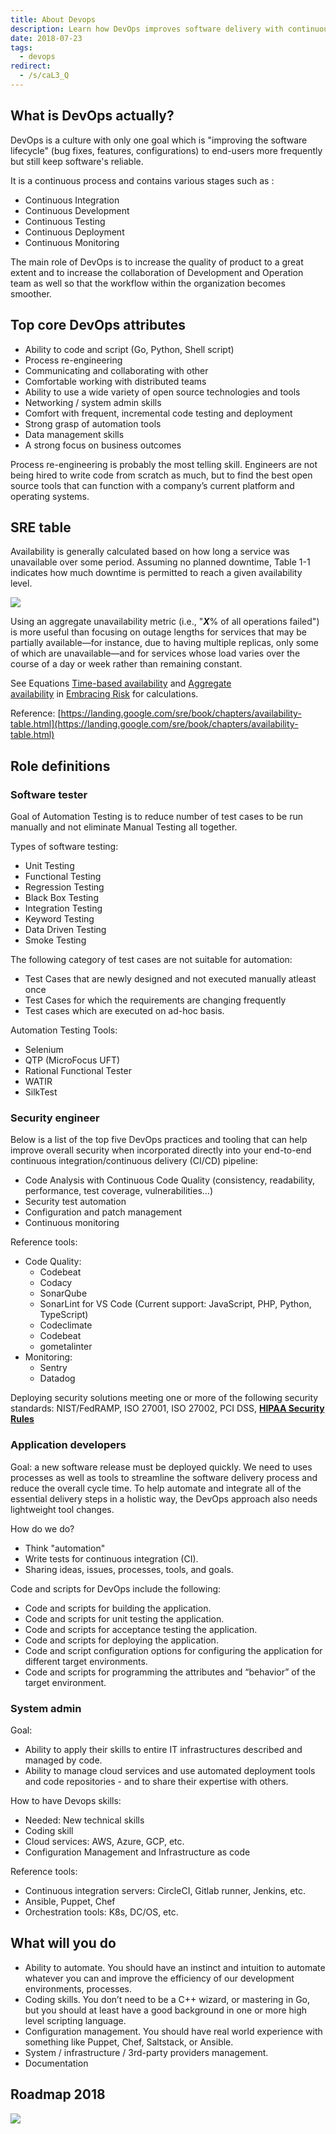 ```yaml
---
title: About Devops
description: Learn how DevOps improves software delivery with continuous integration, automation, testing, and collaboration between development and operations for faster, reliable releases.
date: 2018-07-23
tags:
  - devops
redirect:
  - /s/caL3_Q
---
```


## What is DevOps actually?

DevOps is a culture with only one goal which is "improving the software lifecycle" (bug fixes, features, configurations) to end-users more frequently but still keep software's reliable.

It is a continuous process and contains various stages such as :

- Continuous Integration
- Continuous Development
- Continuous Testing
- Continuous Deployment
- Continuous Monitoring

The main role of DevOps is to increase the quality of product to a great extent and to increase the collaboration of Development and Operation team as well so that the workflow within the organization becomes smoother.

## Top core DevOps attributes

- Ability to code and script (Go, Python, Shell script)
- Process re-engineering
- Communicating and collaborating with other
- Comfortable working with distributed teams
- Ability to use a wide variety of open source technologies and tools
- Networking / system admin skills
- Comfort with frequent, incremental code testing and deployment
- Strong grasp of automation tools
- Data management skills
- A strong focus on business outcomes

Process re-engineering is probably the most telling skill. Engineers are not being hired to write code from scratch as much, but to find the best open source tools that can function with a company’s current platform and operating systems.

## SRE table

Availability is generally calculated based on how long a service was unavailable over some period. Assuming no planned downtime, Table 1-1 indicates how much downtime is permitted to reach a given availability level.

![](assets/about-devops_9332ba5aa78b621a63f04a098e8ff602_md5.webp)

Using an aggregate unavailability metric (i.e., "**_X_**% of all operations failed") is more useful than focusing on outage lengths for services that may be partially available—for instance, due to having multiple replicas, only some of which are unavailable—and for services whose load varies over the course of a day or week rather than remaining constant.

See Equations [Time-based availability](https://landing.google.com/sre/book/chapters/embracing-risk.html#risk-management_measuring-service-risk_time-availability-equation) and [Aggregate availability](https://landing.google.com/sre/book/chapters/embracing-risk.html#risk-management_measuring-service-risk_aggregate-availability-equation) in [Embracing Risk](https://landing.google.com/sre/book/chapters/embracing-risk.html) for calculations.

Reference: [https://landing.google.com/sre/book/chapters/availability-table.html](https://landing.google.com/sre/book/chapters/availability-table.html)

## Role definitions

### Software tester

Goal of Automation Testing is to reduce number of test cases to be run manually and not eliminate Manual Testing all together.

Types of software testing:

- Unit Testing
- Functional Testing
- Regression Testing
- Black Box Testing
- Integration Testing
- Keyword Testing
- Data Driven Testing
- Smoke Testing

The following category of test cases are not suitable for automation:

- Test Cases that are newly designed and not executed manually atleast once
- Test Cases for which the requirements are changing frequently
- Test cases which are executed on ad-hoc basis.

Automation Testing Tools:

- Selenium
- QTP (MicroFocus UFT)
- Rational Functional Tester
- WATIR
- SilkTest

### Security engineer

Below is a list of the top five DevOps practices and tooling that can help improve overall security when incorporated directly into your end-to-end continuous integration/continuous delivery (CI/CD) pipeline:

- Code Analysis with Continuous Code Quality (consistency, readability, performance, test coverage, vulnerabilities…)
- Security test automation
- Configuration and patch management
- Continuous monitoring

Reference tools:

- Code Quality:
  - Codebeat
  - Codacy
  - SonarQube
  - SonarLint for VS Code (Current support: JavaScript, PHP, Python, TypeScript)
  - Codeclimate
  - Codebeat
  - gometalinter
- Monitoring:
  - Sentry
  - Datadog

Deploying security solutions meeting one or more of the following security standards: NIST/FedRAMP, ISO 27001, ISO 27002, PCI DSS, **[HIPAA Security Rules](http://www.onlinetech.com/resources/references/what-is-the-hipaa-security-rule)**

### Application developers

Goal: a new software release must be deployed quickly. We need to uses processes as well as tools to streamline the software delivery process and reduce the overall cycle time. To help automate and integrate all of the essential delivery steps in a holistic way, the DevOps approach also needs lightweight tool changes.

How do we do?

- Think "automation"
- Write tests for continuous integration (CI).
- Sharing ideas, issues, processes, tools, and goals.

Code and scripts for DevOps include the following:

- Code and scripts for building the application.
- Code and scripts for unit testing the application.
- Code and scripts for acceptance testing the application.
- Code and scripts for deploying the application.
- Code and script configuration options for configuring the application for different target environments.
- Code and scripts for programming the attributes and “behavior” of the target environment.

### System admin

Goal:

- Ability to apply their skills to entire IT infrastructures described and managed by code.
- Ability to manage cloud services and use automated deployment tools and code repositories - and to share their expertise with others.

How to have Devops skills:

- Needed: New technical skills
- Coding skill
- Cloud services: AWS, Azure, GCP, etc.
- Configuration Management and Infrastructure as code

Reference tools:

- Continuous integration servers: CircleCI, Gitlab runner, Jenkins, etc.
- Ansible, Puppet, Chef
- Orchestration tools: K8s, DC/OS, etc.

## What will you do

- Ability to automate. You should have an instinct and intuition to automate whatever you can and improve the efficiency of our development environments, processes.
- Coding skills. You don’t need to be a C++ wizard, or mastering in Go, but you should at least have a good background in one or more high level scripting language.
- Configuration management. You should have real world experience with something like Puppet, Chef, Saltstack, or Ansible.
- System / infrastructure / 3rd-party providers management.
- Documentation

## Roadmap 2018

![](assets/about-devops_3ff5afb2faea481c0d85fe0d0f4591b5_md5.webp)
